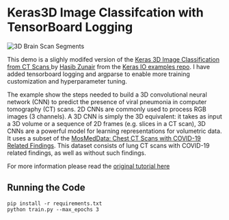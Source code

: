 # Keras3D Image Classifcation with TensorBoard Logging 

![3D Brain Scan Segments](https://keras.io/img/examples/vision/3D_image_classification/3D_image_classification_19_0.png)


This demo is a slighly modifed version of the [Keras 3D Image Classification from CT Scans
](https://keras.io/examples/vision/3D_image_classification/) by [Hasib Zunair](https://hasibzunair.github.io/) from the [Keras IO examples repo](https://github.com/keras-team/keras-io/tree/master/examples). I have added tensorboard logging and argparse to enable more training customization and hyperparameter tuning. 

The example show the steps needed to build a 3D convolutional neural network (CNN) to predict the presence of viral pneumonia in computer tomography (CT) scans. 2D CNNs are commonly used to process RGB images (3 channels). A 3D CNN is simply the 3D equivalent: it takes as input a 3D volume or a sequence of 2D frames (e.g. slices in a CT scan), 3D CNNs are a powerful model for learning representations for volumetric data. It uses a subset of the [MosMedData: Chest CT Scans with COVID-19 Related Findings](https://arxiv.org/abs/2005.06465). This dataset consists of lung CT scans with COVID-19 related findings, as well as without such findings.

For more information please read the [original tutorial here](https://keras.io/examples/vision/3D_image_classification/)


## Running the Code

```
pip install -r requirements.txt
python train.py --max_epochs 3
```
